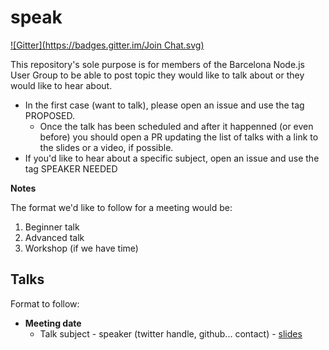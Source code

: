 speak
=====
[![Gitter](https://badges.gitter.im/Join Chat.svg)](https://gitter.im/bnujs/speak?utm_source=badge&utm_medium=badge&utm_campaign=pr-badge&utm_content=badge)

This repository's sole purpose is for members of the Barcelona Node.js User
Group to be able to post topic they would like to talk about or they would like
to hear about.

  * In the first case (want to talk), please open an issue and use the tag PROPOSED.
    * Once the talk has been scheduled and after it happenned (or even before)
      you should open a PR updating the list of talks with a link to the slides
      or a video, if possible.
  * If you'd like to hear about a specific subject, open an issue and use the tag SPEAKER NEEDED

**Notes**

The format we'd like to follow for a meeting would be:
  1. Beginner talk
  2. Advanced talk
  3. Workshop (if we have time)


Talks
-----

Format to follow:

* **Meeting date**
  * Talk subject - speaker (twitter handle, github... contact) - [slides]()
